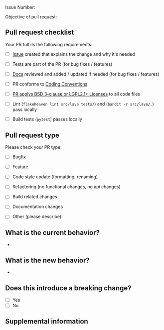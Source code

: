 <!-- For questions please refer to https://lava-nc.org/developer_guide.html#how-to-contribute-to-lava or ask in a comment below -->


<!-- All pull requests require an issue https://github.com/lava-nc/lava/issues -->

<!-- Insert issue here as "Issue Number: #XXXX", example "Issue Number: #19" -->
Issue Number: 

<!-- Insert one sentence pr objective here, can be copied from relevant issue. -->
Objective of pull request:

## Pull request checklist
<!--  (Mark with "x") -->
Your PR fulfills the following requirements:
-   [ ] [Issue](https://github.com/lava-nc/lava/issues) created that explains the change and why it's needed
-   [ ] Tests are part of the PR (for bug fixes / features)
-   [ ] [Docs](https://github.com/lava-nc/docs) reviewed and added / updated if needed (for bug fixes / features)
-   [ ] PR conforms to [Coding Conventions](https://lava-nc.org/developer_guide.html#coding-conventions)
-   [ ] [PR applys BSD 3-clause or LGPL2.1+ Licenses](https://lava-nc.org/developer_guide.html#add-a-license) to all code files
-   [ ] Lint (`flakeheaven lint src/lava tests/`) and (`bandit -r src/lava/.`) pass locally
-   [ ] Build tests (`pytest`) passes locally


## Pull request type

<!-- Please do not submit updates to dependencies unless it fixes an issue. --> 

<!-- Please limit your pull request to one type, submit multiple pull requests if needed. --> 

Please check your PR type:
<!--  (Mark one with "x") remove not chosen below -->

-   [ ] Bugfix
-   [ ] Feature
-   [ ] Code style update (formatting, renaming)
-   [ ] Refactoring (no functional changes, no api changes)
-   [ ] Build related changes
-   [ ] Documentation changes
-   [ ] Other (please describe): 


## What is the current behavior?
<!-- Please describe the current behavior that you are modifying, can be copied from relevant issue. -->
-

## What is the new behavior?
<!-- Please describe the new behavior, can be copied from relevant issue. -->
-

## Does this introduce a breaking change?
<!--  (Mark one with "x") remove not chosen below -->

-   [ ] Yes
-   [ ] No

<!-- If this introduces a breaking change, please describe the impact and migration path for existing applications below. -->


## Supplemental information

<!-- Any other information that is important to this PR. -->
